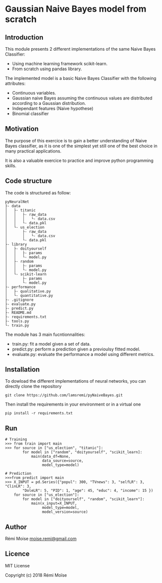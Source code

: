 # Gaussian Naive Bayes model from scratch


## Introduction

This module presents 2 different implementations of the same Naive Bayes Classifier:
* Using machine learning framework scikit-learn.
* From scratch using pandas library.

The implemented model is a basic Naive Bayes Classifier with the following attributes:
* Continuous variables.
* Gaussian naive Bayes assuming the continuous values are distributed according to a Gaussian distribution.
* Independant features (Naive hypothese)
* Binomial classifier


## Motivation

The purpose of this exercice is to gain a better understanding of Naive Bayes classifier, as it is one of the simplest yet still one of the best choice in many practical applications.

It is also a valuable exercice to practice and improve python programming skills.

## Code structure

The code is structured as follow:
```
pyNeuralNet
├- data
│   ├- titanic
│   │   ├- raw_data
│   │   │   └- data.csv
│   │   └- data.pkl
│   └- us_election
│       ├- raw_data
│       │   └- data.csv
│       └- data.pkl
├- library
│   ├- doityourself
│   │   ├- params
│   │   └- model.py
│   ├- random
│   │   ├- params
│   │   └- model.py
│   └- scikit-learn
│       ├- params
│       └- model.py
├- performance
│   ├- qualitative.py
│   └- quantitative.py
├- .gitignore
├- evaluate.py
├- predict.py
├- README.md
├- requirements.txt
├- tools.py
└- train.py
```

The module has 3 main fucntionnalities:
* train.py: fit a model given a set of data.
* predict.py: perform a prediction given a previoulsy fitted model.
* evaluate.py: evaluate the performance a model using different metrics.


## Installation

To dowload the different implementations of neural networks, you can directly clone the repository
```
git clone https://github.com/lamsremi/pyNaiveBayes.git
```
Then install the requirements in your environment or in a virtual one
```
pip install -r requirements.txt
```

## Run

```
# Training
>>> from train import main
>>> for source in ["us_election", "titanic"]:
        for model in ["random", "doityourself", "scikit_learn]:
            main(data_df=None,
                 data_source=source,
                 model_type=model)

# Prediction
>>>from predict import main
>>> X_INPUT = pd.Series({"popul": 300, "TVnews": 3, "selfLR": 3, "ClinLR": 3,
        "DoleLR": 5, "PID": 1, "age": 45, "educ": 4, "income": 15 })
    for source in ["us_election"]:
        for model in ["doityourself", "random", "scikit_learn"]:
            main(x_input=X_INPUT,
                 model_type=model,
                 model_version=source)
```

## Author

Rémi Moise
moise.remi@gmail.com

## Licence

MIT License

Copyright (c) 2018 Rémi Moïse
